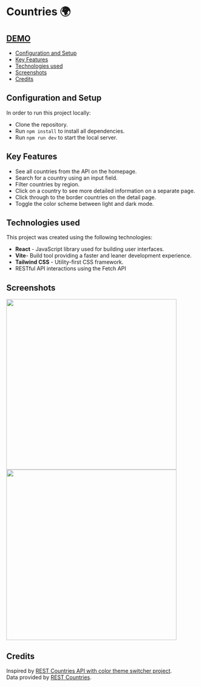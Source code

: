 <h1>Countries 🌍</h1>

## [DEMO](https://countries-1wk.pages.dev/)

- [Configuration and Setup](#configuration-and-setup)
- [Key Features](#key-features)
- [Technologies used](#technologies-used)
- [Screenshots](#screenshots)
- [Credits](#credits)

## Configuration and Setup

In order to run this project locally:

- Clone the repository.
- Run `npm install` to install all dependencies.
- Run `npm run dev` to start the local server.

## Key Features

- See all countries from the API on the homepage.
- Search for a country using an input field.
- Filter countries by region.
- Click on a country to see more detailed information on a separate page.
- Click through to the border countries on the detail page.
- Toggle the color scheme between light and dark mode.

## Technologies used

This project was created using the following technologies:

- **React** - JavaScript library used for building user interfaces.
- **Vite**- Build tool providing a faster and leaner development experience.
- **Tailwind CSS** - Utility-first CSS framework.
- RESTful API interactions using the Fetch API

## Screenshots

<img src="https://github.com/user-attachments/assets/3fd49333-93a9-41d9-80b3-1a25131e983e" width="448px"/>
<img src="https://github.com/user-attachments/assets/c9f7fe0f-bc20-4fd8-b2b2-efd68842bd2a" width="448px"/>


## Credits

Inspired by [REST Countries API with color theme switcher project](https://www.frontendmentor.io/challenges/rest-countries-api-with-color-theme-switcher-5cacc469fec04111f7b848ca).<br>
Data provided by [REST Countries](https://restcountries.com/).

